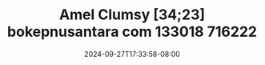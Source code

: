 --- 
title: "Amel Clumsy [34;23] bokepnusantara com 133018 716222"
description: "video  video bokep Amel Clumsy [34;23] bokepnusantara com 133018 716222 simontox full terbaru"
date: 2024-09-27T17:33:58-08:00
file_code: "u7rafyimlsmz"
draft: false
cover: "vyuwu942sz32b6mn.jpg"
tags: ["Amel", "Clumsy", "bokepnusantara", "com", "bokep-indo", "bokep-viral", "bokep-ig"]
length: 2063
fld_id: "1482658"
foldername: "Amel clumsy"
categories: ["Amel clumsy"]
views: 1
---